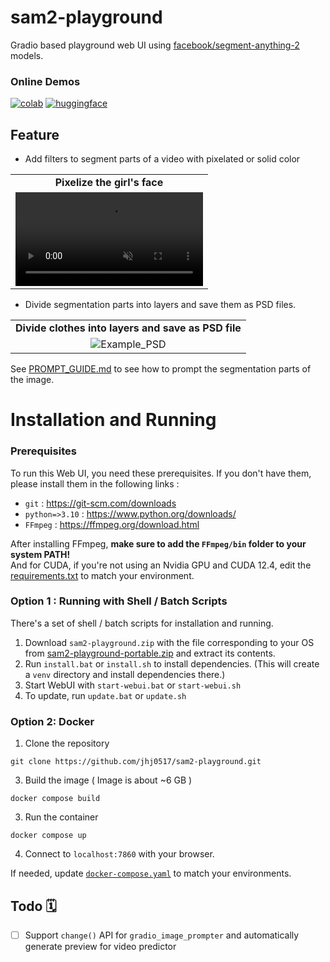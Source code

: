 # sam2-playground
Gradio based playground web UI using [facebook/segment-anything-2](https://github.com/facebookresearch/segment-anything-2) models.

### Online Demos

[![colab](https://colab.research.google.com/assets/colab-badge.svg)](https://colab.research.google.com/github/jhj0517/sam2-playground/blob/master/notebooks/sam2_playground.ipynb)
[![huggingface](https://img.shields.io/badge/Hugging%20Face-%F0%9F%A4%97%20Spaces-orange?logo=huggingface&labelColor=FFFFE0)](https://huggingface.co/spaces/jhj0517/sam2-playground)

## Feature
- Add filters to segment parts of a video with pixelated or solid color

<table>
  <tr>
    <td align="center"><strong>Pixelize the girl's face</strong></td>
  </tr>
  <tr>
    <td>
      <video controls autoplay loop src="https://github.com/user-attachments/assets/c5758970-dc15-4bc8-a918-8d3e8e44a73a" muted="false"></video>
    </td>
  </tr>
</table>


- Divide segmentation parts into layers and save them as PSD files.

<table>
  <tr>
    <td align="center"><strong>Divide clothes into layers and save as PSD file</strong></td>
  </tr>
  <tr>
    <td style="text-align: center;">
        <img src="https://github.com/jhj0517/sam2-playground/blob/master/docs/example_psd_file.png" alt="Example_PSD">
    </td>
  </tr>
</table>

See [PROMPT_GUIDE.md](https://github.com/jhj0517/sam2-playground/blob/master/docs/PROMPT_GUIDE.md) to see how to prompt the segmentation parts of the image.

# Installation and Running
### Prerequisites
To run this Web UI, you need these prerequisites. If you don't have them, please install them in the following links :

- `git` : https://git-scm.com/downloads
- `python=>3.10` : https://www.python.org/downloads/ 
- `FFmpeg` : https://ffmpeg.org/download.html
 
After installing FFmpeg, **make sure to add the `FFmpeg/bin` folder to your system PATH!** <br>
And for CUDA, if you're not using an Nvidia GPU and CUDA 12.4, edit the [requirements.txt](https://github.com/jhj0517/sam2-playground/blob/master/requirements.txt) to match your environment.

### Option 1 : Running with Shell / Batch Scripts
There's a set of shell / batch scripts for installation and running. 

1. Download `sam2-playground.zip` with the file corresponding to your OS from [sam2-playground-portable.zip](https://github.com/jhj0517/sam2-playground/releases/tag/v1.0.0) and extract its contents. 
2. Run `install.bat` or `install.sh` to install dependencies. (This will create a `venv` directory and install dependencies there.)
3. Start WebUI with `start-webui.bat` or `start-webui.sh` 
4. To update, run `update.bat` or `update.sh` 

### Option 2: Docker
1. Clone the repository
```
git clone https://github.com/jhj0517/sam2-playground.git
```
3. Build the image ( Image is about ~6 GB )
```
docker compose build
```
3. Run the container
```
docker compose up
```
4. Connect to `localhost:7860` with your browser.

If needed, update [`docker-compose.yaml`](https://github.com/jhj0517/sam2-playground/blob/master/docker-compose.yaml) to match your environments.

## Todo 🗓
- [ ] Support `change()` API for `gradio_image_prompter` and automatically generate preview for video predictor
